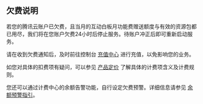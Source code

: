## 欠费说明

若您的腾讯云账户已欠费，且当月的互动白板月功能费赠送额度与有效的资源包都已用尽，我们将在您账户欠费24小时后停止服务。待账户冲正后即可重新启动服务。

请在收到欠费通知后，及时前往控制台 [充值中心](https://console.cloud.tencent.com/account/recharge) 进行充值，以免影响您的业务。

如您对具体的扣费项有疑问，可以参见 [产品定价](https://cloud.tencent.com/document/product/1137/46355) 了解具体的计费项含义及计费规则。

您还可以通过计费中心的余额告警功能，自行设定欠费预警。详细信息请参见 [余额预警指引](https://cloud.tencent.com/document/product/555/9942)。
